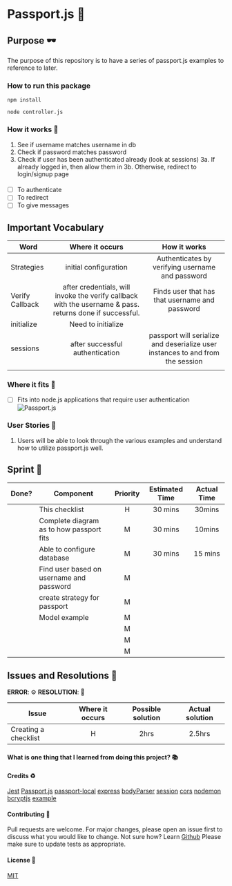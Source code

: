 # Passport.js :rocket:

## Purpose :dark_sunglasses:

The purpose of this repository is to have a series of passport.js examples to reference to later.

### How to run this package

```
npm install
```

```
node controller.js
```

### How it works :open_book:

1. See if username matches username in db
2. Check if password matches password
3. Check if user has been authenticated already (look at sessions)
   3a. If already logged in, then allow them in
   3b. Otherwise, redirect to login/signup page

####

- [ ] To authenticate
- [ ] To redirect
- [ ] To give messages

## Important Vocabulary

| Word            |                                             Where it occurs                                              |                                  How it works                                  |
| --------------- | :------------------------------------------------------------------------------------------------------: | :----------------------------------------------------------------------------: |
| Strategies      |                                          initial configuration                                           |                Authenticates by verifying username and password                |
| Verify Callback | after credentials, will invoke the verify callback with the username & pass. returns done if successful. |                 Finds user that has that username and password                 |
| initialize      |                                            Need to initialize                                            |                                                                                |
| sessions        |                                     after successful authentication                                      | passport will serialize and deserialize user instances to and from the session |
|                 |                                                                                                          |                                                                                |

### Where it fits :paperclip:

- [ ] Fits into node.js applications that require user authentication
      ![Passport.js](https://www.dropbox.com/s/4jew8ek5yfotopf/Passport.js.png?raw=1)

### User Stories :telescope:

1. Users will be able to look through the various examples and understand how to utilize passport.js well.

## Sprint :athletic_shoe:

| Done? | Component                                | Priority | Estimated Time | Actual Time |
| ----- | ---------------------------------------- | :------: | :------------: | :---------: |
|       | This checklist                           |    H     |    30 mins     |   30mins    |
|       | Complete diagram as to how passport fits |    M     |    30 mins     |   10mins    |
|       | Able to configure database               |    M     |    30 mins     |   15 mins   |
|       | Find user based on username and password |    M     |                |             |
|       | create strategy for passport             |    M     |                |             |
|       | Model example                            |    M     |                |             |
|       |                                          |    M     |                |             |
|       |                                          |    M     |                |             |
|       |                                          |    M     |                |             |

## Issues and Resolutions :flashlight:

**ERROR**: :gear:
**RESOLUTION**: :key:

| Issue                | Where it occurs | Possible solution | Actual solution |
| -------------------- | :-------------: | :---------------: | :-------------: |
| Creating a checklist |        H        |       2hrs        |     2.5hrs      |

#### What is one thing that I learned from doing this project? :books:

#### Credits :recycle:

[Jest](https://jestjs.io/)
[Passport.js](http://www.passportjs.org/)
[passport-local](https://github.com/jaredhanson/passport-local)
[express]()
[bodyParser]()
[session]()
[cors]()
[nodemon]()
[bcryptjs](https://www.npmjs.com/package/bcryptjs)
[example](https://github.com/passport/express-4.x-local-example/blob/master/db/users.js)

#### Contributing :round_pushpin:

Pull requests are welcome. For major changes, please open an issue first to discuss what you would like to change.
Not sure how? Learn [Github](https://www.youtube.com/watch?v=3RjQznt-8kE&list=PL4cUxeGkcC9goXbgTDQ0n_4TBzOO0ocPR)
Please make sure to update tests as appropriate.

#### License :memo:

[MIT](https://choosealicense.com/licenses/mit/)
